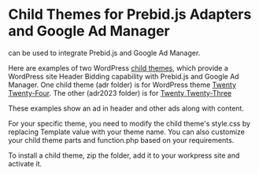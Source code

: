 # Child Themes for Prebid.js Adapters and Google Ad Manager
 can be used to integrate Prebid.js and Google Ad Manager. 

Here are examples of two WordPress [child themes](https://developer.wordpress.org/themes/advanced-topics/child-themes/), which provide a WordPress site Header Bidding capability with Prebid.js and Google Ad Manager. One child theme (adr folder) is for WordPress theme [Twenty Twenty-Four](https://wordpress.org/themes/twentytwentyfour/). The other (adr2023 folder) is for [Twenty Twenty-Three](https://wordpress.org/themes/twentytwentythree/)

These examples show an ad in header and other ads along with content.

For your specific theme, you need to modify the child theme's style.css by replacing Template value with your theme name. You can also customize your child theme parts and function.php based on your requirements. 

To install a child theme, zip the folder, add it to your workpress site and activate it.